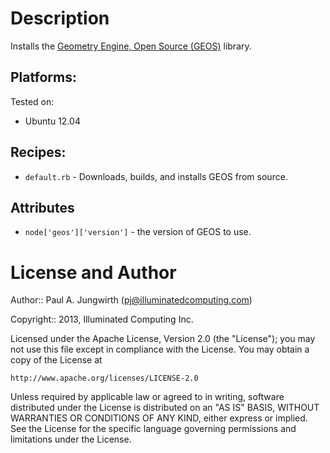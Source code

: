 # Description

Installs the [Geometry Engine, Open Source (GEOS)](http://trac.osgeo.org/geos/) library.

## Platforms:

Tested on:

* Ubuntu 12.04

## Recipes:

* `default.rb` - Downloads, builds, and installs GEOS from source.

## Attributes

* `node['geos']['version']` - the version of GEOS to use.


License and Author
==================

Author:: Paul A. Jungwirth (<pj@illuminatedcomputing.com>)

Copyright:: 2013, Illuminated Computing Inc.

Licensed under the Apache License, Version 2.0 (the "License");
you may not use this file except in compliance with the License.
You may obtain a copy of the License at

    http://www.apache.org/licenses/LICENSE-2.0

Unless required by applicable law or agreed to in writing, software
distributed under the License is distributed on an "AS IS" BASIS,
WITHOUT WARRANTIES OR CONDITIONS OF ANY KIND, either express or implied.
See the License for the specific language governing permissions and
limitations under the License.
